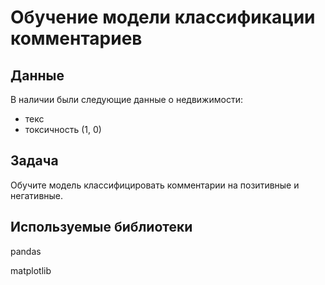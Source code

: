 # Обучение модели классификации комментариев

## Данные
В наличии были следующие данные о недвижимости: 
* текс
* токсичность (1, 0)
## Задача
Обучите модель классифицировать комментарии на позитивные и негативные.

## Используемые библиотеки
pandas

matplotlib
